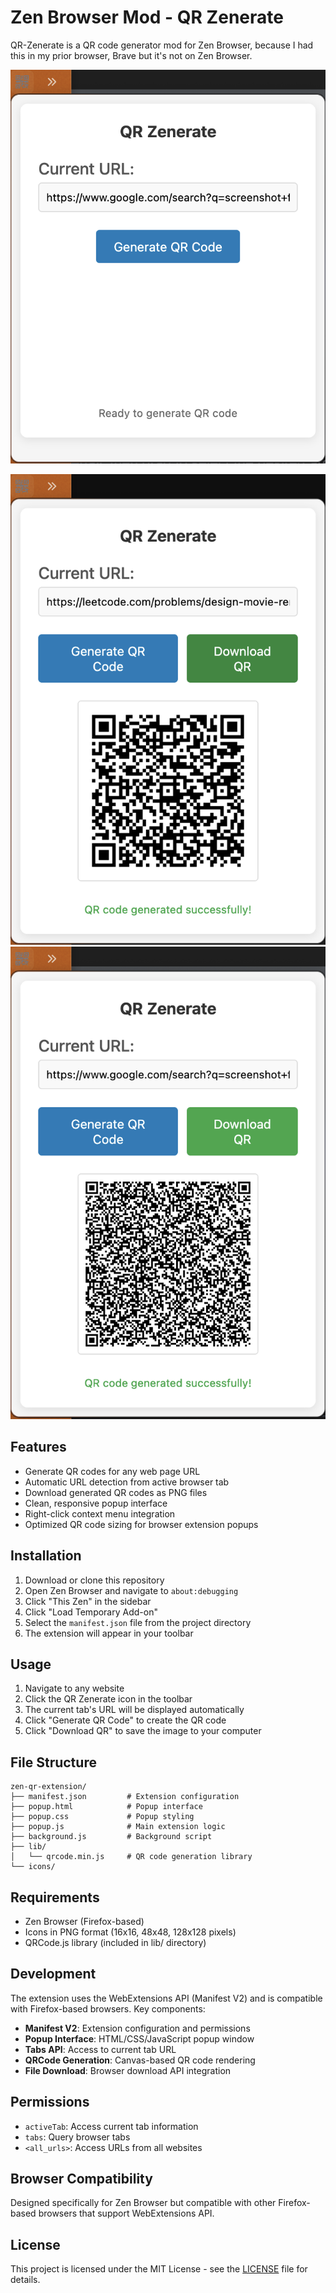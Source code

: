 # Zen Browser Mod - QR Zenerate

QR-Zenerate is a QR code generator mod for Zen Browser, because I had this in my prior browser, Brave but it's not on Zen Browser.

![00](./screenshots/qr-zenerate_00.png)

![Reg QR](./screenshots/qr_zenerate_reg.png)
![Large QR](./screenshots/qr_zenerate_large.png)

## Features

- Generate QR codes for any web page URL
- Automatic URL detection from active browser tab
- Download generated QR codes as PNG files
- Clean, responsive popup interface
- Right-click context menu integration
- Optimized QR code sizing for browser extension popups

## Installation

1. Download or clone this repository
2. Open Zen Browser and navigate to `about:debugging`
3. Click "This Zen" in the sidebar
4. Click "Load Temporary Add-on"
5. Select the `manifest.json` file from the project directory
6. The extension will appear in your toolbar

## Usage

1. Navigate to any website
2. Click the QR Zenerate icon in the toolbar
3. The current tab's URL will be displayed automatically
4. Click "Generate QR Code" to create the QR code
5. Click "Download QR" to save the image to your computer

## File Structure

```
zen-qr-extension/
├── manifest.json         # Extension configuration
├── popup.html            # Popup interface
├── popup.css             # Popup styling
├── popup.js              # Main extension logic
├── background.js         # Background script
├── lib/
│   └── qrcode.min.js     # QR code generation library
└── icons/
```

## Requirements

- Zen Browser (Firefox-based)
- Icons in PNG format (16x16, 48x48, 128x128 pixels)
- QRCode.js library (included in lib/ directory)

## Development

The extension uses the WebExtensions API (Manifest V2) and is compatible with Firefox-based browsers. Key components:

- **Manifest V2**: Extension configuration and permissions
- **Popup Interface**: HTML/CSS/JavaScript popup window
- **Tabs API**: Access to current tab URL
- **QRCode Generation**: Canvas-based QR code rendering
- **File Download**: Browser download API integration

## Permissions

- `activeTab`: Access current tab information
- `tabs`: Query browser tabs
- `<all_urls>`: Access URLs from all websites

## Browser Compatibility

Designed specifically for Zen Browser but compatible with other Firefox-based browsers that support WebExtensions API.

## License

This project is licensed under the MIT License - see the [LICENSE](LICENSE) file for details.
